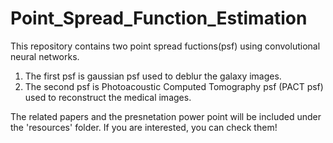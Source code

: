 # Point_Spread_Function_Estimation
This repository contains two point spread fuctions(psf) using convolutional neural networks.
1. The first psf is gaussian psf used to deblur the galaxy images.
2. The second psf is Photoacoustic Computed Tomography psf (PACT psf) used to reconstruct the medical images.

The related papers and the presnetation power point will be included under the 'resources' folder. If you are interested, you can check them!
